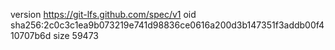 version https://git-lfs.github.com/spec/v1
oid sha256:2c0c3c1ea9b073219e741d98836ce0616a200d3b147351f3addb00f410707b6d
size 59473
